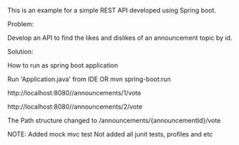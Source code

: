 This is an example for a simple REST API developed using Spring boot. 

Problem:

Develop an API to find the likes and dislikes of an announcement topic by id.

Solution:

How to run as spring boot application

Run 'Application.java' from IDE
OR
mvn spring-boot:run

http://localhost:8080//announcements/1/vote


http://localhost:8080//announcements/2/vote

The Path structure changed to /announcements/{announcementId}/vote

NOTE:
Added mock mvc test
Not added all junit tests, profiles and etc

